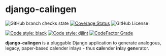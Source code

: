 # django-calingen

![GitHub branch checks state](https://img.shields.io/github/workflow/status/mischback/django-calingen/CI%20default%20branch?style=flat&logo=github)
[![Coverage Status](https://img.shields.io/coveralls/github/Mischback/django-calingen)](https://coveralls.io/github/Mischback/django-calingen)
![GitHub License](https://img.shields.io/github/license/mischback/imp?style=flat)

[![Code style: black](https://img.shields.io/badge/code%20style-black-000000.svg)](https://github.com/psf/black)
[![Code style: djlint](https://img.shields.io/badge/html%20style-djlint-blue.svg)](https://github.com/Riverside-Healthcare/djlint)
[![CodeFactor Grade](https://img.shields.io/codefactor/grade/github/Mischback/django-calingen)](https://www.codefactor.io/repository/github/mischback/django-calingen)

**django-calingen** is a pluggable Django application to generate analogous,
legacy, paper-based calender inlays - thus **cal**ender **in**lay **gen**erator.
